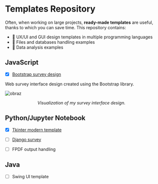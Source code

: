 # Templates Repository

Often, when working on large projects, **ready-made templates** are useful, thanks to which you can save time. 
This repository contains: 
* :file_folder: UX/UI and GUI design templates in multiple programming languages
* :file_folder: Files and databases handling examples
* :file_folder: Data analysis examples

## JavaScript 
- [x] [Bootstrap survey design](https://github.com/Pyother/templates/tree/main/js/bootstrap_survey_design) 

Web survey interface design created using the Bootstrap library.

![obraz](https://user-images.githubusercontent.com/77791657/190878342-9f10cbc2-65f2-4702-930c-fa4952fab708.png)
<div align="center"><em>Visualization of my survey interface design.</em></div>


## Python/Jupyter Notebook
- [x] [Tkinter modern template](https://github.com/Pyother/code-learning/blob/main/python/tkinter_modern_gui.ipynb)
- [ ] [Django survey](https://github.com/Pyother/templates/tree/main/python/django_survey/survey)
- [ ] FPDF output handling


## Java 
- [ ] Swing UI template 


